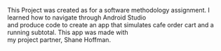 This Project was created as for a software methodology assignment. I learned how to navigate through Android Studio \
and produce code to create an app that simulates cafe order cart and a running subtotal. This app was made with \
my project partner, Shane Hoffman.
